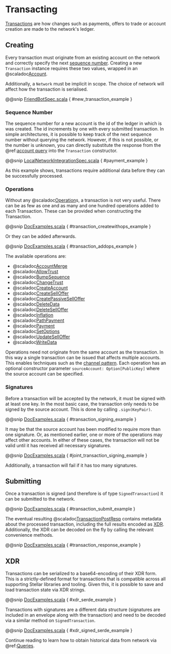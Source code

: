 # Transacting

[Transactions](https://www.stellar.org/developers/guides/concepts/transactions.html) are how changes such as payments,
offers to trade or account creation are made to the network's ledger.

## Creating

Every transaction must originate from an existing account on the network and correctly specify the next
[sequence number](https://www.stellar.org/developers/guides/concepts/accounts.html#sequence-number).
Creating a new `Transaction` instance requires these two values, wrapped in an @scaladoc[Account](stellar.sdk.Account).

Additionally, a `Network` must be implicit in scope. The choice of network will affect how the transaction is serialised.

@@snip [FriendBotSpec.scala](../../it/scala/stellar/sdk/FriendBotSpec.scala) { #new_transaction_example }

### Sequence Number

The sequence number for a new account is the id of the ledger in which is was created. The id increments by one with every
submitted transaction. In simple architectures, it is possible to keep track of the next sequence number without querying the network.
However, if this is not possible, or the number is unknown, you can directly substitute the response from the
@ref:[account query](queries.md#accounts) into the `Transaction` constructor.

@@snip [LocalNetworkIntegrationSpec.scala](../../it/scala/stellar/sdk/LocalNetworkIntegrationSpec.scala) { #payment_example }

As this example shows, transactions require additional data before they can be successfully processed.

### Operations

Without any @scaladoc[Operation](stellar.sdk.model.op.Operation)s, a transaction is not very useful. There can be as few as
one and as many and one hundred operations added to each Transaction. These can be provided when constructing the
Transaction.

@@snip [DocExamples.scala](../../test/scala/stellar/sdk/DocExamples.scala) { #transaction_createwithops_example }

Or they can be added afterwards.

@@snip [DocExamples.scala](../../test/scala/stellar/sdk/DocExamples.scala) { #transaction_addops_example }

The available operations are:

* @scaladoc[AccountMerge](stellar.sdk.model.op.AccountMergeOperation)
* @scaladoc[AllowTrust](stellar.sdk.model.op.AllowTrustOperation)
* @scaladoc[BumpSequence](stellar.sdk.model.op.BumpSequenceOperation)
* @scaladoc[ChangeTrust](stellar.sdk.model.op.ChangeTrustOperation)
* @scaladoc[CreateAccount](stellar.sdk.model.op.CreateAccountOperation)
* @scaladoc[CreateSellOffer](stellar.sdk.model.op.CreateSellOfferOperation)
* @scaladoc[CreatePassiveSellOffer](stellar.sdk.model.op.CreatePassiveSellOfferOperation)
* @scaladoc[DeleteData](stellar.sdk.model.op.DeleteDataOperation)
* @scaladoc[DeleteSellOffer](stellar.sdk.model.op.DeleteSellOfferOperation)
* @scaladoc[Inflation](stellar.sdk.model.op.InflationOperation)
* @scaladoc[PathPayment](stellar.sdk.model.op.PathPaymentOperation)
* @scaladoc[Payment](stellar.sdk.model.op.PaymentOperation)
* @scaladoc[SetOptions](stellar.sdk.model.op.SetOptionsOperation)
* @scaladoc[UpdateSellOffer](stellar.sdk.model.op.UpdateSellOfferOperation)
* @scaladoc[WriteData](stellar.sdk.model.op.WriteDataOperation)

Operations need not originate from the same account as the transaction. In this way a single transaction can be issued that
affects multiple accounts. This enables techniques such as the
[channel pattern](https://www.lumenauts.com/blog/boosting-tps-with-stellar-channels). Each operation has an optional
constructor parameter `sourceAccount: Option[PublicKey]` where the source account can be specified.

### Signatures

Before a transaction will be accepted by the network, it must be signed with at least one key. In the most basic case,
the transaction only needs to be signed by the source account. This is done by calling `.sign(KeyPair)`.

@@snip [DocExamples.scala](../../test/scala/stellar/sdk/DocExamples.scala) { #transaction_signing_example }

It may be that the source account has been modified to require more than one signature. Or, as mentioned earlier, one or
more of the operations may affect other accounts. In either of these cases, the transaction will not be valid until it
has received all necessary signatures.

@@snip [DocExamples.scala](../../test/scala/stellar/sdk/DocExamples.scala) { #joint_transaction_signing_example }

Additionally, a transaction will fail if it has too many signatures.

## Submitting

Once a transaction is signed (and therefore is of type `SignedTransaction`) it can be submitted to the network.

@@snip [DocExamples.scala](../../test/scala/stellar/sdk/DocExamples.scala) { #transaction_submit_example }

The eventual resulting @scaladoc[TransactionPostResp](stellar.sdk.resp.TransactionPostResp) contains metadata about the
processed transaction, including the full results encoded as [XDR](https://www.stellar.org/developers/guides/concepts/xdr.html).
Additionally, the XDR can be decoded on the fly by calling the relevant convenience methods.

@@snip [DocExamples.scala](../../test/scala/stellar/sdk/DocExamples.scala) { #transaction_response_example }

## XDR

Transactions can be serialized to a base64-encoding of their XDR form. This is a strictly-defined format for transactions
that is compatible across all supporting Stellar libraries and tooling. Given this, it is possible to save and load
transaction state via XDR strings.

@@snip [DocExamples.scala](../../test/scala/stellar/sdk/model/TransactionSpec.scala) { #xdr_serde_example }

Transactions with signatures are a different data structure (signatures are included in an envelope along with the transaction)
and need to be decoded via a similar method on `SignedTransaction`.

@@snip [DocExamples.scala](../../test/scala/stellar/sdk/model/TransactionSpec.scala) { #xdr_signed_serde_example }

Continue reading to learn how to obtain historical data from network via @ref:[Queries](queries.md).

